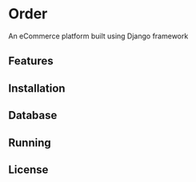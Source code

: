 # Order

An eCommerce platform built using Django framework

## Features
## Installation
## Database
## Running
## License